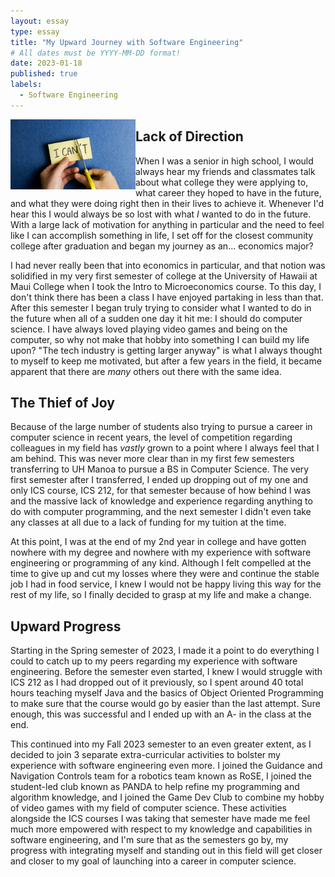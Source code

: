 ```yaml
---
layout: essay
type: essay
title: "My Upward Journey with Software Engineering"
# All dates must be YYYY-MM-DD format!
date: 2023-01-18
published: true
labels:
  - Software Engineering
---
```


<img width="200px" align="left" src="../img/my-upward-journey/ican.png">

## Lack of Direction

When I was a senior in high school, I would always hear my friends and classmates talk about what college they were applying to, what career they hoped to have in the future, and what they were doing right then in their lives to achieve it. Whenever I'd hear this I would always be so lost with what *I* wanted to do in the future. With a large lack of motivation for anything in particular and the need to feel like I can accomplish something in life, I set off for the closest community college after graduation and began my journey as an... economics major?

I had never really been that into economics in particular, and that notion was solidified in my very first semester of college at the University of Hawaii at Maui College when I took the Intro to Microeconomics course. To this day, I don't think there has been a class I have enjoyed partaking in less than that. After this semester I began truly trying to consider what I wanted to do in the future when all of a sudden one day it hit me: I should do computer science. I have always loved playing video games and being on the computer, so why not make that hobby into something I can build my life upon? "The tech industry is getting larger anyway" is what I always thought to myself to keep me motivated, but after a few years in the field, it became apparent that there are *many* others out there with the same idea.

## The Thief of Joy

Because of the large number of students also trying to pursue a career in computer science in recent years, the level of competition regarding colleagues in my field has *vastly* grown
to a point where I always feel that I am behind. This was never more clear than in my first few semesters transferring to UH Manoa to pursue a BS in Computer Science. The very first semester after I transferred, I ended up dropping out of my one and only ICS course, ICS 212, for that semester because of how behind I was and the massive lack of knowledge and experience regarding anything to do with computer programming, and the next semester I didn't even take any classes at all due to a lack of funding for my tuition at the time.

At this point, I was at the end of my 2nd year in college and have gotten nowhere with my degree and nowhere with my experience with software engineering or programming of any kind. Although I felt compelled at the time to give up and cut my losses where they were and continue the stable job I had in food service, I knew I would not be happy living this way for the rest of my life, so I finally decided to grasp at my life and make a change.

## Upward Progress

Starting in the Spring semester of 2023, I made it a point to do everything I could to catch up to my peers regarding my experience with software engineering. Before the semester even started, I knew I would struggle with ICS 212 as I had dropped out of it previously, so I spent around 40 total hours teaching myself Java and the basics of Object Oriented Programming to make sure that the course would go by easier than the last attempt. Sure enough, this was successful and I ended up with an A- in the class at the end. 

This continued into my Fall 2023 semester to an even greater extent, as I decided to join 3 separate extra-curricular activities to bolster my experience with software engineering even more. I joined the Guidance and Navigation Controls team for a robotics team known as RoSE, I joined the student-led club known as PANDA to help refine my programming and algorithm knowledge, and I joined the Game Dev Club to combine my hobby of video games with my field of computer science. These activities alongside the ICS courses I was taking that semester have made me feel much more empowered with respect to my knowledge and capabilities in software engineering, and I'm sure that as the semesters go by, my progress with integrating myself and standing out in this field will get closer and closer to my goal of launching into a career in computer science.

